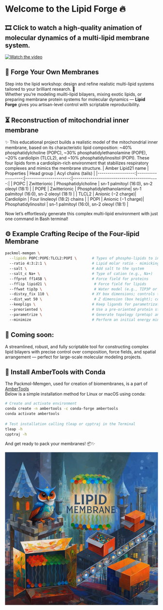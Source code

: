 # Welcome to the **Lipid Forge** 🔥

## 🎞️ Click to watch a high-quality animation of molecular dynamics of a multi-lipid membrane system.
[![Watch the video](https://img.youtube.com/vi/_8Gq76UBun4/maxresdefault.jpg)](https://www.youtube.com/watch?v=_8Gq76UBun4)

## 🔨 Forge Your Own Membranes  
Step into the lipid workshop: design and refine realistic multi-lipid systems tailored to your brilliant research. 💎  
Whether you’re modeling muilti-lipid bilayers, mixing exotic lipids, or preparing membrane protein systems for molecular dynamics — **Lipid Forge** gives you artisan-level control with scriptable reproducibility.  

## ⏳ Reconstruction of mitochondrial inner membrane 
  ✨ This educational project builds a realistic model of the mitochondrial inner membrane, based on its characteristic lipid composition: ~40% phosphatidylcholine (POPC), ~30% phosphatidylethanolamine (POPE), ~20% cardiolipin (TLCL2), and ~10% phosphatidylinositol (POPI). These four lipids form a cardiolipin-rich environment that stabilizes respiratory complexes and mimics the membrane structure.
| Amber Lipid21 name | Properties         | Head group              | Acyl chains (tails)                        |
|-------------------:|-------------------:|-----------------------:|--------------------------------------------:|
| POPC               | Zwitterionic       | Phosphatidylcholine     | sn-1 palmitoyl (16:0), sn-2 oleoyl (18:1)  |
| POPE               | Zwitterionic       | Phosphatidylethanolamine| sn-1 palmitoyl (16:0), sn-2 oleoyl (18:1)  |
| TLCL2              | Anionic (−2 charge)| Cardiolipin             | Four linoleoyl (18:2) chains               |
| POPI               | Anionic (−1 charge)| Phosphatidylinositol    | sn-1 palmitoyl (16:0), sn-2 oleoyl (18:1)  |

Now let’s effortlessly generate this complex multi-lipid environment with just one command in Bash terminal!

## ⚙️ Example Crafting Recipe of the Four-lipid Membrane  

```bash
packmol-memgen \
  --lipids POPC:POPE:TLCL2:POPI \       # Types of phospho-lipids to include
  --ratio 4:3:2:1 \                     # Lipid molar ratio - mimicking  mitochondrial inner membrane composition
  --salt \                              # Add salt to the system
  --salt_c Na+ \                        # Type of cation (e.g., Na+)
  --ffprot ff14SB \                     # Force field for proteins
  --fflip lipid21 \                      # Force field for lipids
  --ffwat tip3p \                        # Water model (e.g., TIP3P or SPC)
  --distxy_fix 110 \                    # XY box dimensions; controls total number of lipids
  --dist_wat 50 \                        # Z dimension (box height); controls number of water molecules
  --keepligs \                          # Keep ligands for parametrization (covered in tutorial)
  --preoriented \                       # Use a pre-oriented protein structure (e.g., from OPM or PDBTM)
  --parametrize \                       # Generate topology (prmtop) and coordinate files with AmberTools
  --minimize                            # Perform an initial energy minimization of the system
```

## 🚀 Coming soon:
A streamlined, robust, and fully scriptable tool for constructing complex lipid bilayers with precise control over composition, force fields, and spatial arrangement — perfect for large-scale molecular modeling projects.  
  
## 🧬 Install AmberTools with Conda
  The Packmol-Memgen, used for creation of biomembranes, is a part of [AmberTools](https://ambermd.org/AmberTools.php)  
  Below is a simple installation method for Linux or macOS using conda: 

```bash
# Create and activate environment
conda create -n ambertools -c conda-forge ambertools
conda activate ambertools

# Test installation calling tleap or cpptraj in the Terminal
tleap -h
cpptraj -h
```
And get ready to pack your membranes! 📦✨
    
![Lipid Forge Logo](https://github.com/TheVisualHub/VisualFactory/blob/aa62d075e6a471ca173dad8fea53666b5e629b88/assets/lipidforge_logo2.jpeg?raw=true)
